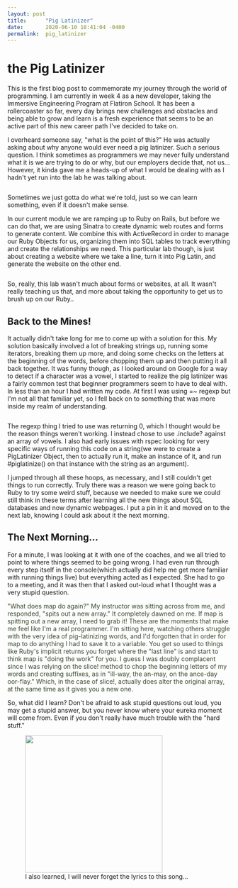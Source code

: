```yaml
---
layout: post
title:      "Pig Latinizer"
date:       2020-06-10 18:41:04 -0400
permalink:  pig_latinizer
---
```



<!-- wp:cover {"url":"https://smushcathome.files.wordpress.com/2019/12/coverphoto-1.jpeg","id":22,"hasParallax":true,"dimRatio":30,"gradient":"cool-to-warm-spectrum","className":"alignfull"} -->
<div class="wp-block-cover has-background-dim-30 has-background-dim has-parallax has-background-gradient alignfull" style="background-image:url(https://smushcathome.files.wordpress.com/2019/12/coverphoto-1.jpeg)"><span aria-hidden="true" class="wp-block-cover__gradient-background has-cool-to-warm-spectrum-gradient-background"></span><div class="wp-block-cover__inner-container"><!-- wp:heading {"align":"center","level":1} -->
<h1 class="has-text-align-center">the Pig Latinizer</h1>
<!-- /wp:heading --></div></div>
<!-- /wp:cover -->

<!-- wp:paragraph -->
<p>This is the first blog post to commemorate my journey through the world of programming.  I am currently in week 4 as a new developer, taking the Immersive Engineering Program at Flatiron School.  It has been a rollercoaster so far, every day brings new challenges and obstacles and being able to grow and learn is a fresh experience that seems to be an active part of this new career path I've decided to take on.</p>
<!-- /wp:paragraph -->

<!-- wp:paragraph -->
<p>I overheard someone say, "what is the point of this?"  He was actually asking about why anyone would ever need a pig latinizer.  Such a serious question.  I think sometimes as programmers we may never fully understand what it is we are trying to do or why, but our employers decide that, not us...  However, it kinda gave me a heads-up of what I would be dealing with as I hadn't yet run into the lab he was talking about.</p>
<!-- /wp:paragraph -->

<!-- wp:media-text {"mediaPosition":"right","mediaId":25,"mediaType":"image"} -->
<div class="wp-block-media-text alignwide has-media-on-the-right is-stacked-on-mobile"><figure class="wp-block-media-text__media"><img src="https://smushcathome.files.wordpress.com/2019/12/giphy.gif?w=320" alt="" class="wp-image-25"/></figure><div class="wp-block-media-text__content"><!-- wp:paragraph {"placeholder":"Content…","fontSize":"large"} -->
<p class="has-large-font-size">Sometimes we just gotta do what we're told, just so we can learn something, even if it doesn't make sense.</p>
<!-- /wp:paragraph --></div></div>
<!-- /wp:media-text -->

<!-- wp:paragraph -->
<p>In our current module we are ramping up to Ruby on Rails, but before we can do that, we are using Sinatra to create dynamic web routes and forms to generate content.  We combine this with ActiveRecord in order to manage our Ruby Objects for us,  organizing them into SQL tables to track everything and create the relationships we need.  This particular lab though, is just about creating a website where we take a line, turn it into Pig Latin, and generate the website on the other end.</p>
<!-- /wp:paragraph -->

<!-- wp:image {"id":26,"sizeSlug":"large"} -->
<figure class="wp-block-image size-large"><img src="https://smushcathome.files.wordpress.com/2019/12/bewitchedremorsefulfattaileddunnart-size_restricted.gif?w=517" alt="" class="wp-image-26"/></figure>
<!-- /wp:image -->

<!-- wp:paragraph -->
<p>So, really, this lab wasn't much about forms or websites, at all.  It wasn't really teaching us that, and more about taking the opportunity to get us to brush up on our Ruby..</p>
<!-- /wp:paragraph -->

<!-- wp:heading -->
<h2>Back to the Mines!</h2>
<!-- /wp:heading -->

<!-- wp:paragraph -->
<p>It actually didn't take long for me to come up with a solution for this.  My solution basically involved a lot of breaking strings up, running some iterators, breaking them up more, and doing some checks on the letters at the beginning of the words, before chopping them up and then putting it all back together.  It was funny though, as I looked around on Google for a way to detect if a character was a vowel, I started to realize the pig latinizer was a fairly common test that beginner programmers seem to have to deal with.  In less than an hour I had written my code.  At first I was using =~ regexp but I'm not all that familiar yet, so I fell back on to something that was more inside my realm of understanding. </p>
<!-- /wp:paragraph -->

<!-- wp:media-text {"mediaId":31,"mediaType":"image"} -->
<div class="wp-block-media-text alignwide is-stacked-on-mobile"><figure class="wp-block-media-text__media"><img src="https://smushcathome.files.wordpress.com/2019/12/screen-shot-2019-12-12-at-7.42.15-pm.png?w=742" alt="" class="wp-image-31"/></figure><div class="wp-block-media-text__content"><!-- wp:paragraph {"placeholder":"Content…","fontSize":"large"} -->
<p class="has-large-font-size">The regexp thing I tried to use was returning 0, which I thought would be the reason things weren't working.  I instead chose to use .include? against an array of vowels.  I also had early issues with rspec looking for very specific ways of running this code on a string(we were to create a PigLatinizer Object, then to actually run it, make an instance of it, and run #piglatinize() on that instance with the string as an argument).</p>
<!-- /wp:paragraph --></div></div>
<!-- /wp:media-text -->

<!-- wp:paragraph -->
<p>I jumped through all these hoops, as necessary, and I still couldn't get things to run correctly.  Truly there was a reason we were going back to Ruby to try some weird stuff, because we needed to make sure we could still think in these terms after learning all the new things about SQL databases and now dynamic webpages.  I put a pin in it and moved on to the next lab, knowing I could ask about it the next morning. </p>
<!-- /wp:paragraph -->

<!-- wp:heading -->
<h2>The Next Morning...</h2>
<!-- /wp:heading -->

<!-- wp:paragraph -->
<p>For a minute, I was looking at it with one of the coaches, and we all tried to point to where things seemed to be going wrong.  I had even run through every step itself in the console(which actually did help me get more familiar with running things live) but everything acted as I expected.  She had to go to a meeting, and it was then that I asked out-loud what I thought was a very stupid question.  </p>
<!-- /wp:paragraph -->

<!-- wp:paragraph {"style":{"color":{"text":"#38492c"}}} -->
<p class="has-text-color" style="color:#38492c">"What does map do again?"  My instructor was sitting across from me, and responded, "spits out a new array."  It completely dawned on me.  If map is spitting out a new array, I need to grab it!  These are the moments that make me feel like I'm a real programmer.  I'm sitting here, watching others struggle with the very idea of pig-latinizing words, and I'd forgotten that in order for map to do anything I had to save it to a variable.  You get so used to things like Ruby's implicit returns you forget where the "last line" is and start to think map is "doing the work" for you.  I guess I was doubly complacent since I was relying on the slice! method to chop the beginning letters of my words and creating suffixes, as in "ill-way, the an-may, on the ance-day oor-flay."  Which, in the case of slice!, actually does alter the original array, at the same time as it gives you a new one.</p>
<!-- /wp:paragraph -->

<!-- wp:paragraph -->
<p>So, what did I learn?  Don't be afraid to ask stupid questions out loud, you may get a stupid answer, but you never know where your eureka moment will come from.  Even if you don't really have much trouble with the "hard stuff."</p>
<!-- /wp:paragraph -->

<!-- wp:image {"id":32,"width":310,"height":310,"sizeSlug":"large"} -->
<figure class="wp-block-image size-large is-resized"><img src="https://smushcathome.files.wordpress.com/2019/12/illway-the-anmay.jpg?w=600" alt="" class="wp-image-32" width="310" height="310"/><figcaption>I also learned, I will never forget the lyrics to this song...</figcaption></figure>
<!-- /wp:image -->
